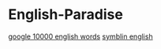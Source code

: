 # English-Paradise

[google 10000 english words](https://github.com/first20hours/google-10000-english)
[symblin english](https://github.com/weih/symbolinenglish)
